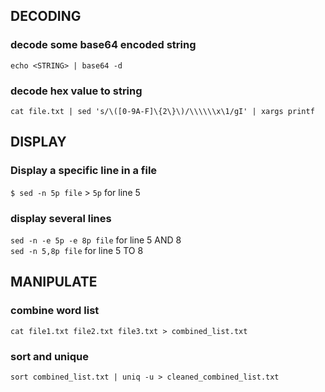 ## DECODING

### decode some base64 encoded string
`echo <STRING> | base64 -d`
### decode hex value to string
`cat file.txt | sed 's/\([0-9A-F]\{2\}\)/\\\\\\x\1/gI' | xargs printf`

## DISPLAY

### Display a specific line in a file
`$ sed -n 5p file` > `5p` for line 5
### display several lines
`sed -n -e 5p -e 8p file` for line 5 AND 8\
`sed -n 5,8p file` for line 5 TO 8

## MANIPULATE

### combine word list
`cat file1.txt file2.txt file3.txt > combined_list.txt`
### sort and unique
`sort combined_list.txt | uniq -u > cleaned_combined_list.txt`

